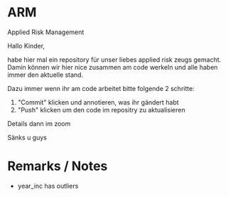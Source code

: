 # ARM
Applied Risk Management

Hallo Kinder,

habe hier mal ein repository für unser liebes applied risk zeugs gemacht.
Damin können wir hier nice zusammen am code werkeln und alle haben immer den aktuelle stand.

Dazu immer wenn ihr am code arbeitet bitte folgende 2 schritte:

1. "Commit" klicken und annotieren, was ihr gändert habt
2. "Push" klicken um den code im repositry zu aktualisieren

Details dann im zoom

Sänks u guys

# Remarks / Notes
- year_inc has outliers

